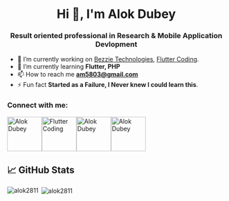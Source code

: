 
<h1 align="center">Hi 👋, I'm Alok Dubey</h1>
<h3 align="center">Result oriented professional in Research & Mobile Application Devlopment</h3>

- 🔭 I’m currently working on [Bezzie Technologies](https://www.bezzietechnologies.com/), [Flutter Coding](https://www.youtube.com/channel/UC7S6rSRNON1_YvKgiUjfyIw).
- 🌱 I’m currently learning **Flutter, PHP**
- 📫 How to reach me **am5803@gmail.com**
- ⚡ Fun fact **Started as a Failure, I Never knew I could learn this**.


<h3 align="left">Connect with me:</h3>

<p align="left">
<a href="https://instagram.com/flutter_coding_" target="blank"><img align="center" src="https://desiprogrammer.com/static/icons/instagram.svg" alt="Alok Dubey" height="80" width="80" /></a><a href="https://www.youtube.com/channel/UC7S6rSRNON1_YvKgiUjfyIw" target="blank"><img align="center" src="https://desiprogrammer.com/static/icons/yt.svg" alt="Flutter Coding" height="80" width="80" /></a><a href="https://fb.com/dalok2811" target="blank"><img align="center" src="https://desiprogrammer.com/static/icons/facebook.svg" alt="Alok Dubey" height="80" width="80" /></a><a href="https://gitlab.com/alok2811" target="blank"><img align="center" src="https://desiprogrammer.com/static/icons/gitlab.svg" alt="Alok Dubey" height="80" width="80" /></a>
</p>

## 📈 GitHub Stats 


<p><img align="left" src="https://github-readme-stats.vercel.app/api/top-langs/?username=alok2811&layout=compact&hide=html" alt="alok2811" /></p>

<p>&nbsp;<img align="center" src="https://github-readme-stats.vercel.app/api?username=alok2811&show_icons=true" alt="alok2811" /></p>



<!---
alok2811/alok2811 is a ✨ special ✨ repository because its `README.md` (this file) appears on your GitHub profile.
You can click the Preview link to take a look at your changes.
--->
